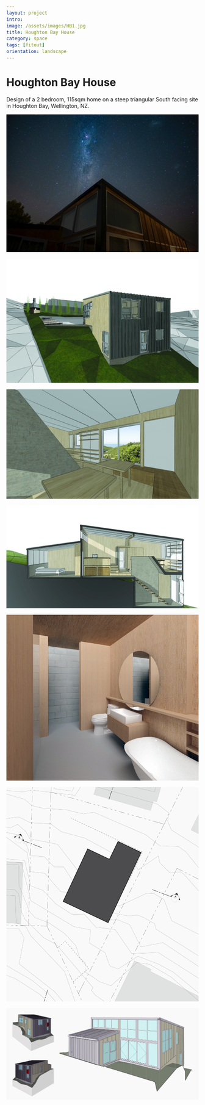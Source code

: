 ```yaml
---
layout: project
intro:  
image: /assets/images/HB1.jpg
title: Houghton Bay House
category: space
tags: [fitout]
orientation: landscape
---
```


# Houghton Bay House 

Design of a 2 bedroom, 115sqm home on a steep triangular South facing site in Houghton Bay, Wellington, NZ.

![](/assets/images/HB1.jpg)

![](/assets/images/HB2.jpg)

![](/assets/images/HB3.jpg)

![](/assets/images/HB4.jpg)

![](/assets/images/HB5.jpg)

![](/assets/images/HB6.jpg)

![](/assets/images/HB7.jpg)


